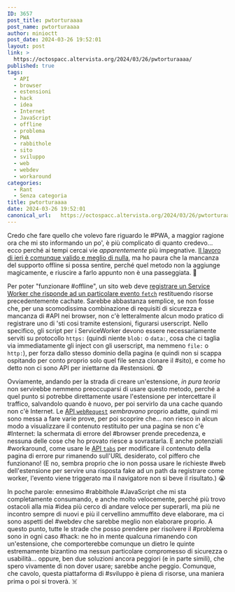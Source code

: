 ```yaml
---
ID: 3657
post_title: pwtorturaaaa
post_name: pwtorturaaaa
author: minioctt
post_date: 2024-03-26 19:52:01
layout: post
link: >
  https://octospacc.altervista.org/2024/03/26/pwtorturaaaa/
published: true
tags:
  - API
  - browser
  - estensioni
  - hack
  - idea
  - Internet
  - JavaScript
  - offline
  - problema
  - PWA
  - rabbithole
  - sito
  - sviluppo
  - web
  - webdev
  - workaround
categories:
  - Rant
  - Senza categoria
title: pwtorturaaaa
date: 2024-03-26 19:52:01
canonical_url:   https://octospacc.altervista.org/2024/03/26/pwtorturaaaa/
---
```

<!-- wp:paragraph -->
<p>Credo che fare quello che volevo fare riguardo le #PWA, a maggior ragione ora che mi sto informando un po', è più complicato di quanto credevo... ecco perché ai tempi cercai vie <em>apparentemente</em> più impegnative. <a href="2024/03/25/volpepivvuaiutooo/">Il lavoro di ieri è comunque valido e meglio di nulla</a>, ma ho paura che la mancanza del supporto offline si possa sentire, perché quel metodo non la aggiunge magicamente, e riuscire a farlo appunto non è una passeggiata. 😤️</p>
<!-- /wp:paragraph -->

<!-- wp:paragraph -->
<p>Per poter "funzionare #offline", un sito web deve <a href="https://developer.mozilla.org/en-US/docs/Web/Progressive_web_apps/Tutorials/js13kGames/Offline_Service_workers">registrare un Service Worker che risponde ad un particolare evento <code>fetch</code></a> restituendo risorse precedentemente cachate. Sarebbe abbastanza semplice, se non fosse che, per una scomodissima combinazione di requisiti di sicurezza e mancanza di #API nei browser, non c'è letteralmente alcun modo pratico di registrare uno di 'sti cosi tramite estensioni, figurarsi userscript. Nello specifico, gli script per i ServiceWorker devono essere necessariamente serviti su protocollo <code>https:</code> (quindi niente <code>blob:</code> o <code>data:</code>, cosa che ci taglia via immediatamente gli inject con gli userscript, ma nemmeno <code>file:</code> o <code>http:</code>), per forza dallo stesso dominio della pagina (e quindi non si scappa ospitando per conto proprio solo quel file senza clonare il #sito), e come ho detto non ci sono API per iniettarne da #estensioni. 😨️</p>
<!-- /wp:paragraph -->

<!-- wp:paragraph -->
<p>Ovviamente, andando per la strada di creare un'estensione, <em>in pura teoria</em> non servirebbe nemmeno preoccuparsi di usare questo metodo, perché a quel punto si potrebbe direttamente usare l'estensione per intercettare il traffico, salvandolo quando è nuovo, per poi servirlo da una cache quando non c'è Internet. Le <a href="https://developer.mozilla.org/en-US/docs/Mozilla/Add-ons/WebExtensions/API/webRequest">API <code>webRequest</code></a> <em>sembravano</em> proprio adatte, quindi mi sono messa a fare varie prove, per poi scoprire che... non riesco in alcun modo a visualizzare il contenuto restituito per una pagina se non c'è #Internet: la schermata di errore del #browser prende precedenza, e nessuna delle cose che ho provato riesce a sovrastarla. E anche potenziali #workaround, come usare le <a href="https://developer.mozilla.org/en-US/docs/Mozilla/Add-ons/WebExtensions/API/tabs">API <code>tabs</code></a> per modificare il contenuto della pagina di errore pur rimanendo sull'URL desiderato, col piffero che funzionano! (E no, sembra proprio che io non possa usare le richieste #web dell'estensione per servire una risposta fake ad un path da registrare come worker, l'evento viene triggerato ma il navigatore non si beve il risultato.) 😭️</p>
<!-- /wp:paragraph -->

<!-- wp:paragraph -->
<p>In poche parole: ennesimo #rabbithole #JavaScript che mi sta completamente consumando, e anche molto velocemente, perché più trovo ostacoli alla mia #idea più cerco di andare veloce per superarli, ma più ne incontro sempre di nuovi e più il cervellino ammuffito deve elaborare, ma ci sono aspetti del #webdev che sarebbe meglio non elaborare proprio. A questo punto, tutte le strade che posso prendere per risolvere il #problema sono in ogni caso #hack: ne ho in mente qualcuna rimanendo con un'estensione, che comporterebbe comunque un dietro le quinte estremamente bizantino ma nessun particolare compromesso di sicurezza o usabilità... oppure, ben due soluzioni ancora peggiori (e in parte simili), che spero vivamente di non dover usare; sarebbe anche peggio. Comunque, che cavolo, questa piattaforma di #sviluppo è piena di risorse, una maniera prima o poi si troverà. ☠️</p>
<!-- /wp:paragraph -->